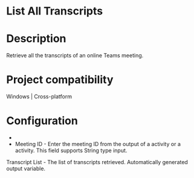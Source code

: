 ﻿# List All Transcripts

# Description

Retrieve all the transcripts of an online Teams meeting.

# Project compatibility

Windows | Cross-platform

# Configuration

* 
* Meeting ID - Enter the meeting ID from the output of a activity or a activity. This field supports String type input.





Transcript List - The list of transcripts retrieved. Automatically
                        generated output variable.
